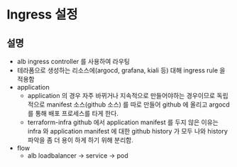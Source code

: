 # Ingress 설정

## 설명

- alb ingress controller 를 사용하여 라우팅
- 테라폼으로 생성하는 리소스에(argocd, grafana, kiali 등) 대해 ingress rule 을 적용함
- application
  - application 의 경우 자주 바뀌거나 지속적으로 만들어야하는 경우이므로 독립적으로 manifest 소스(github 소스) 를 따로 만들어 github 에 올리고 argocd 를 통해 배포 프로세스를 타게 한다.
  - terraform-infra github 에서 application manifest 를 두지 않은 이유는 infra 와 application manifest 에 대한 github history 가 모두 나와 history 파악을 좀 더 용이 하게 하기 위해 분리함.
- flow
  - alb loadbalancer -> service -> pod
